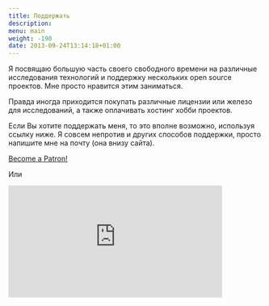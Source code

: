 ```yaml
---
title: Поддержать
description: 
menu: main
weight: -190
date: 2013-09-24T13:14:18+01:00
---
```


Я посвящаю большую часть своего свободного времени на различные исследования технологий и поддержку нескольких open source проектов. Мне просто нравится этим заниматься. 

Правда иногда приходится покупать различные лицензии или железо для исследований, а также оплачивать хостинг хобби проектов.

Если Вы хотите поддержать меня, то это вполне возможно, используя ссылку ниже. Я совсем непротив и других способов поддержки, просто напишите мне на почту (она внизу сайта).

<a href="https://www.patreon.com/bePatron?u=11732578" data-patreon-widget-type="become-patron-button">Become a Patron!</a><script async src="https://c6.patreon.com/becomePatronButton.bundle.js"></script>

Или

<iframe src="https://money.yandex.ru/quickpay/shop-widget?writer=seller&targets=%D0%A2%D0%B0%D0%BA%20%D0%B4%D0%B5%D1%80%D0%B6%D0%B0%D1%82%D1%8C&targets-hint=&default-sum=100&button-text=14&hint=&successURL=https%3A%2F%2Fdernasherbrezon.com&quickpay=shop&account=41001464436360" width="423" height="222" frameborder="0" allowtransparency="true" scrolling="no"></iframe>
